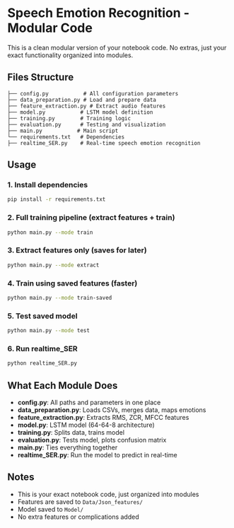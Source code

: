 # Speech Emotion Recognition - Modular Code

This is a clean modular version of your notebook code. No extras, just your exact functionality organized into modules.

## Files Structure
```
├── config.py           # All configuration parameters
├── data_preparation.py # Load and prepare data
├── feature_extraction.py # Extract audio features
├── model.py           # LSTM model definition
├── training.py        # Training logic
├── evaluation.py      # Testing and visualization
├── main.py           # Main script
└── requirements.txt   # Dependencies
├── realtime_SER.py    # Real-time speech emotion recognition
```

## Usage

### 1. Install dependencies
```bash
pip install -r requirements.txt
```

### 2. Full training pipeline (extract features + train)
```bash
python main.py --mode train
```

### 3. Extract features only (saves for later)
```bash
python main.py --mode extract
```

### 4. Train using saved features (faster)
```bash
python main.py --mode train-saved
```

### 5. Test saved model
```bash
python main.py --mode test
```

### 6. Run realtime_SER
```bash
python realtime_SER.py
```

## What Each Module Does

- **config.py**: All paths and parameters in one place
- **data_preparation.py**: Loads CSVs, merges data, maps emotions
- **feature_extraction.py**: Extracts RMS, ZCR, MFCC features
- **model.py**: LSTM model (64-64-8 architecture)
- **training.py**: Splits data, trains model
- **evaluation.py**: Tests model, plots confusion matrix
- **main.py**: Ties everything together
- **realtime_SER.py**: Run the model to predict in real-time

## Notes

- This is your exact notebook code, just organized into modules
- Features are saved to `Data/Json_features/`
- Model saved to `Model/`
- No extra features or complications added